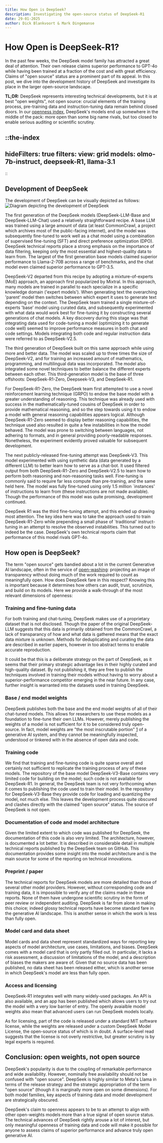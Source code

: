 ```yaml
---
title: How Open is DeepSeek?
description: Investigating the open-source status of DeepSeek-R1
date: 29-01-2025
author: Dick Blankvoort & Mark Dingemanse
---
```

# How Open is DeepSeek-R1?
<author :author="author"></author>

In the past few weeks, the DeepSeek model family has attracted a great deal of attention. Their own release claims superior performance to GPT-4o while having been trained at a fraction of the cost and with great efficiency. Claims of "open source" status are a prominent part of its appeal. In this post, we dive into the development history of DeepSeek and investigate its place in the larger open-source landscape.

**TL;DR:** DeepSeek represents interesting technical developments, but it is at best "open weights", not open source: crucial elements of the training process, pre-training data and instruction-tuning data remain behind closed doors. In our [openness index](https://www.osai-index.eu/the-index), DeepSeek's models end up somewhere in the middle of the pack: more open than some big name rivals, but too closed to enable serious auditing or scientific scrutiny.


::the-index
---
hideFilters: true
filters: 
  view: grid
  models: olmo-7b-instruct, deepseek-R1, llama-3.1
---
::


## Development of DeepSeek
The development of DeepSeek can be visually depicted as follows:
![Diagram depicting the development of DeepSeek](/images/deepseek_dev.png "DeepSeek dev map")

The first generation of the DeepSeek models (DeepSeek-LLM-Base and DeepSeek-LLM-Chat) used a relatively straightforward recipe. A base LLM was trained using a large amount of data (at least CommonCrawl, a project which archives most of the public-facing internet), and the model was subsequently fine-tuned to work well as a chat model using a combination of supervised fine-tuning (SFT) and direct preference optimization (DPO). DeepSeek technical reports place a strong emphasis on the importance of data filtering, keeping only the most essential and highest-quality data to learn from. The largest of the first generation base models claimed superior performance to Llama-2-70B across a range of benchmarks, and the chat model even claimed superior performance to GPT-3.5.

DeepSeek-V2 departed from this recipe by adopting a mixture-of-experts (MoE) approach, an approach first popularized by Mixtral. In this approach, many models are trained in parallel to each specialize in a specific knowledge domain ('expert models'). When generating text the overarching 'parent' model then switches between which expert it uses to generate text depending on the context. The DeepSeek team trained a single mixture-of-experts 'base' model using curated data, and subsequently experimented with what data would work best for fine-tuning it by constructing several generations of chat models. A key discovery during this stage was that integrating data used for code-tuning a model (optimizing it to generate code well) seemed to improve performance measures in both chat and code settings. Models integrating both code and regular instruction data were referred to as DeepSeek-V2.5.

The third generation of DeepSeek built on this same approach while using more and better data. The model was scaled up to three times the size of DeepSeek-V2, and for training an increased amount of mathematics, programming, and multilingual data was incorporated. The model also integrated some novel techniques to better balance the different experts between each other. This third-generation model is the base of three offshoots: DeepSeek-R1-Zero, Deepseek-V3, and DeepSeek-R1.

For DeepSeek-R1-Zero, the DeepSeek team first attempted to use a novel reinforcement learning technique (GRPO) to endow the base model with a greater understanding of reasoning. This technique was already used with success in the mathematically-tuned cousins of DeepSeek in order to provide mathematical reasoning, and so the step towards using it to endow a model with general reasoning capabilities appears logical. Although DeepSeek-R1-Zero seemed to display better reasoning capabilities, the technique used also resulted in quite a few instabilities in how the model behaved. The model was prone to switching between languages, not adhering to formats, and in general providing poorly-readable responses. Nonetheless, the experiment evidently proved valuable for subsequent development.

The next publicly-released fine-tuning attempt was DeepSeek-V3. This model experimented with using synthetic data (data generated by a different LLM) to better learn how to serve as a chat-bot. It used filtered output from both DeepSeek-R1-Zero and DeepSeek-V2.5 to learn how to perform both reasoning and non-reasoning tasks well. Fine-tuning is commonly said to require far less compute than pre-training, and the same held here. The model was fully fine-tuned using only 1.5 million `instances' of instructions to learn from (these instructions are not made available). Though the performance of this model was quite promising, development continued.

DeepSeek R1 was the third fine-tuning attempt, and this ended up drawing most attention. The key idea here was to take the approach used to train DeepSeek-R1-Zero while prepending a small phase of `traditional' instruct-tuning in an attempt to resolve the observed instabilities. This turned out to indeed be the case. DeepSeek's own technical reports claim that performance of this model rivals GPT-4o.

## How open is DeepSeek?
The term "open source" gets bandied about a lot in the current Generative AI landscape, often in the service of [open-washing](https://dl.acm.org/doi/10.1145/3630106.3659005 "Rethinking open source generative AI: open-washing and the EU AI Act"): projecting an image of transparency without doing much of the work required to count as meaningfully open. How does DeepSeek fare in this respect? Knowing this is important because it determines how others can audit, trust, scrutinize, and build on its models. Here we provide a walk-through of the most relevant dimensions of openness:

### Training and fine-tuning data
For both training and chat-tuning, DeepSeek makes use of a proprietary dataset that is not disclosed. Though the paper of the original DeepSeek-LLM suggests that this data is primarily obtained from the CommonCrawl, a lack of transparancy of how and what data is gathered means that the exact data mixture is unknown. Methods for deduplicating and curating the data are described in earlier papers, however in too abstract terms to enable accurate reproduction.

It could be that this is a deliberate strategy on the part of DeepSeek, as it seems that their primary strategic advantage lies in their highly curated and high-quality dataset. By not publishing it, they are free to publish the techniques involved in training their models without having to worry about a superior-performance competitor emerging in the near future. In any case, further insight is warranted into the datasets used in training DeepSeek.

### Base / end model weights
DeepSeek publishes both the base and the end model weights of all of their chat-tuned models. This allows for researchers to use these models as a foundation to fine-tune their own LLMs. However, merely publishing the weights of a model is not sufficient for it to be considered truly open-source. In fact, model weights are "the most inscrutable portion" [1](https://dl.acm.org/doi/10.1145/3630106.3659005) of a generative AI system, and they cannot be meaningfully inspected, understood or tinkered with in the absence of open data and code.

### Training code
We find that training and fine-tuning code is quite sparse overall and certainly not sufficient to replicate the training process of any of these models. The repository of the base model DeepSeek-V3-Base contains very limited code for building on the model; such code is not available for DeepSeek-R1. In general, the DeepSeek team is not very forthcoming when it comes to publishing the code used to train their model. In the repository for DeepSeek-V3-Base they provide code for loading and quantizing the model, not much else. This leaves the development process quite obscured and clashes directly with the claimed "open source" status. The source of DeepSeek is not open.

### Documentation of code and model architecture
Given the limited extent to which code was published for DeepSeek, the documentation of this code is also very limited. The architecture, however, is documented a lot better. It is described in considerable detail in multiple technical reports published by the DeepSeek team on GitHub. This documentation provides some insight into the model architecture and is the main source for some of the reporting on technical innovations. 

### Preprint / paper
The technical reports for DeepSeek models are more detailed than those of several other model providers. However, without corresponding code and training data, it is impossible to verify any of the claims made in these reports. None of them have undergone scientific scrutiny in the form of peer review or independent auditing. DeepSeek is far from alone in making this choice; indeed glossy technical reports have become standard fare in the generative AI landscape. This is another sense in which the work is less than fully open.

### Model card and data sheet
Model cards and data sheet represent standardized ways for reporting key aspects of model architecture, use cases, limitations, and biases. DeepSeek comes with a model card that is only partly filled out. In particular, it lacks a risk assessment, a discussion of limitations of the model, and a description of biases the makers are aware of. Given that no source data has been published, no data sheet has been released either, which is another sense in which DeepSeek's model are less than fully open.

### Access and licensing
DeepSeek-R1 integrates well with many widely-used packages. An API is also available, and an app has been published which allows users to try out the model with a very low barrier of entry. The openly avaialble model weights also mean that advanced users can run DeepSeek models locally.

As for licensing, part of the code is released under a standard MIT software license, while the weights are released under a custom DeepSeek Model License, the open-source status of which is in doubt. A surface-level read suggests that the license is not overly restrictive, but greater scrutiny is by legal experts is required.

## Conclusion: open weights, not open source
DeepSeek's popularity is due to the coupling of remarkable performance and wide availability. However, nominally free availability should not be confused with "open source". DeepSeek is highly similar to Meta's Llama in terms of the release strategy and the strategic appropriation of the term "open source" (though it is marginally more open on some dimensions). For both model families, key aspects of training data and model development are strategically obscured. 

DeepSeek's claim to openness appears to be to an attempt to align with other open-weights models more than a true signal of open source status. The technical advances of DeepSeek rightly arouse a lot of interest, but only meaningful openness of training data and code will make it possible for anyone to assess claims of superior performance and advance truly open generative AI.

